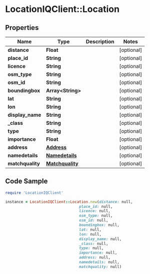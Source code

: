 # LocationIQClient::Location

## Properties

Name | Type | Description | Notes
------------ | ------------- | ------------- | -------------
**distance** | **Float** |  | [optional] 
**place_id** | **String** |  | [optional] 
**licence** | **String** |  | [optional] 
**osm_type** | **String** |  | [optional] 
**osm_id** | **String** |  | [optional] 
**boundingbox** | **Array&lt;String&gt;** |  | [optional] 
**lat** | **String** |  | [optional] 
**lon** | **String** |  | [optional] 
**display_name** | **String** |  | [optional] 
**_class** | **String** |  | [optional] 
**type** | **String** |  | [optional] 
**importance** | **Float** |  | [optional] 
**address** | [**Address**](Address.md) |  | [optional] 
**namedetails** | [**Namedetails**](Namedetails.md) |  | [optional] 
**matchquality** | [**Matchquality**](Matchquality.md) |  | [optional] 

## Code Sample

```ruby
require 'LocationIQClient'

instance = LocationIQClient::Location.new(distance: null,
                                 place_id: null,
                                 licence: null,
                                 osm_type: null,
                                 osm_id: null,
                                 boundingbox: null,
                                 lat: null,
                                 lon: null,
                                 display_name: null,
                                 _class: null,
                                 type: null,
                                 importance: null,
                                 address: null,
                                 namedetails: null,
                                 matchquality: null)
```


